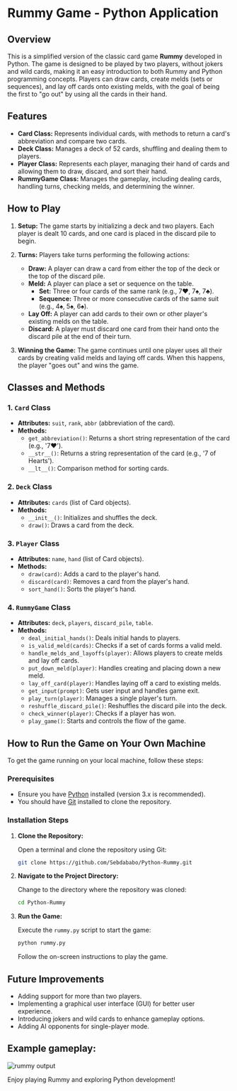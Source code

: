 # Rummy Game - Python Application

## Overview

This is a simplified version of the classic card game **Rummy** developed in Python. The game is designed to be played by two players, without jokers and wild cards, making it an easy introduction to both Rummy and Python programming concepts. Players can draw cards, create melds (sets or sequences), and lay off cards onto existing melds, with the goal of being the first to "go out" by using all the cards in their hand.

## Features

- **Card Class:** Represents individual cards, with methods to return a card's abbreviation and compare two cards.
- **Deck Class:** Manages a deck of 52 cards, shuffling and dealing them to players.
- **Player Class:** Represents each player, managing their hand of cards and allowing them to draw, discard, and sort their hand.
- **RummyGame Class:** Manages the gameplay, including dealing cards, handling turns, checking melds, and determining the winner.

## How to Play

1. **Setup:** The game starts by initializing a deck and two players. Each player is dealt 10 cards, and one card is placed in the discard pile to begin.

2. **Turns:** Players take turns performing the following actions:
   - **Draw:** A player can draw a card from either the top of the deck or the top of the discard pile.
   - **Meld:** A player can place a set or sequence on the table. 
     - **Set:** Three or four cards of the same rank (e.g., 7♥, 7♠, 7♣).
     - **Sequence:** Three or more consecutive cards of the same suit (e.g., 4♠, 5♠, 6♠).
   - **Lay Off:** A player can add cards to their own or other player's existing melds on the table.
   - **Discard:** A player must discard one card from their hand onto the discard pile at the end of their turn.

3. **Winning the Game:** The game continues until one player uses all their cards by creating valid melds and laying off cards. When this happens, the player "goes out" and wins the game.

## Classes and Methods

### 1. `Card` Class

- **Attributes:** `suit`, `rank`, `abbr` (abbreviation of the card).
- **Methods:** 
  - `get_abbreviation()`: Returns a short string representation of the card (e.g., '7♥').
  - `__str__()`: Returns a string representation of the card (e.g., '7 of Hearts').
  - `__lt__()`: Comparison method for sorting cards.

### 2. `Deck` Class

- **Attributes:** `cards` (list of Card objects).
- **Methods:** 
  - `__init__()`: Initializes and shuffles the deck.
  - `draw()`: Draws a card from the deck.

### 3. `Player` Class

- **Attributes:** `name`, `hand` (list of Card objects).
- **Methods:**
  - `draw(card)`: Adds a card to the player's hand.
  - `discard(card)`: Removes a card from the player's hand.
  - `sort_hand()`: Sorts the player's hand.

### 4. `RummyGame` Class

- **Attributes:** `deck`, `players`, `discard_pile`, `table`.
- **Methods:**
  - `deal_initial_hands()`: Deals initial hands to players.
  - `is_valid_meld(cards)`: Checks if a set of cards forms a valid meld.
  - `handle_melds_and_layoffs(player)`: Allows players to create melds and lay off cards.
  - `put_down_meld(player)`: Handles creating and placing down a new meld.
  - `lay_off_card(player)`: Handles laying off a card to existing melds.
  - `get_input(prompt)`: Gets user input and handles game exit.
  - `play_turn(player)`: Manages a single player's turn.
  - `reshuffle_discard_pile()`: Reshuffles the discard pile into the deck.
  - `check_winner(player)`: Checks if a player has won.
  - `play_game()`: Starts and controls the flow of the game.

## How to Run the Game on Your Own Machine

To get the game running on your local machine, follow these steps:

### Prerequisites

- Ensure you have [Python](https://www.python.org/downloads/) installed (version 3.x is recommended).
- You should have [Git](https://git-scm.com/downloads) installed to clone the repository.

### Installation Steps

1. **Clone the Repository:**

   Open a terminal and clone the repository using Git:

   ```bash
   git clone https://github.com/Sebdababo/Python-Rummy.git
   ```

2. **Navigate to the Project Directory:**

   Change to the directory where the repository was cloned:

   ```bash
   cd Python-Rummy
   ```

3. **Run the Game:**

   Execute the `rummy.py` script to start the game:

   ```bash
   python rummy.py
   ```

   Follow the on-screen instructions to play the game.

## Future Improvements

- Adding support for more than two players.
- Implementing a graphical user interface (GUI) for better user experience.
- Introducing jokers and wild cards to enhance gameplay options.
- Adding AI opponents for single-player mode.

## Example gameplay:
![rummy output](https://github.com/user-attachments/assets/536a0588-f15e-498c-be4a-7354fef74592)


Enjoy playing Rummy and exploring Python development!
